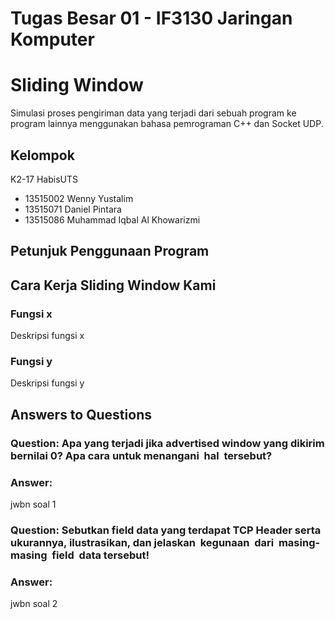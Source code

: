 # Tugas Besar 01 - IF3130 Jaringan Komputer

# Sliding Window

Simulasi proses pengiriman data yang terjadi dari sebuah program ke program lainnya menggunakan bahasa pemrograman C++ dan Socket UDP.

## Kelompok

K2-17 HabisUTS

* 13515002 Wenny Yustalim
* 13515071 Daniel Pintara
* 13515086 Muhammad Iqbal Al Khowarizmi

## Petunjuk Penggunaan Program

## Cara Kerja Sliding Window Kami

### Fungsi x

Deskripsi fungsi x

### Fungsi y

Deskripsi fungsi y

## Answers to Questions

### Question: Apa yang terjadi jika advertised window yang dikirim bernilai 0? Apa cara untuk menangani​ ​ hal​ ​ tersebut?

### Answer:

jwbn soal 1

### Question: Sebutkan field data yang terdapat TCP Header serta ukurannya, ilustrasikan, dan jelaskan​ ​ kegunaan​ ​ dari​ ​ masing-masing​ ​ field​ ​ data​ ​ tersebut!

### Answer:

jwbn soal 2